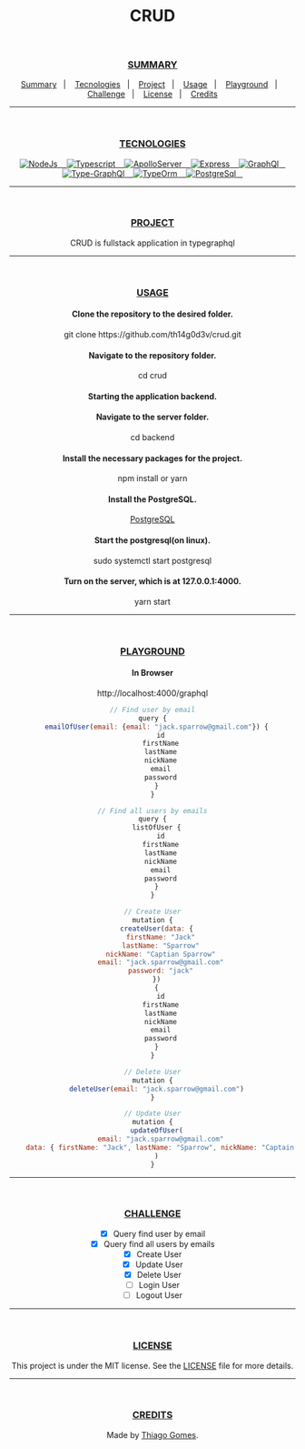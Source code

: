 <h1 align="center">CRUD</h1><br/>

<div align="center">
  <h3><a id="user-content--summary" class="anchor" aria-hidden="true" href="#-summary">SUMMARY</a></h3>
  <a href="#-Summary">Summary</a>&nbsp;&nbsp;&nbsp;|&nbsp;&nbsp;&nbsp;
  <a href="#-Tecnologies">Tecnologies</a>&nbsp;&nbsp;&nbsp;|&nbsp;&nbsp;&nbsp;
  <a href="#-Project">Project</a>&nbsp;&nbsp;&nbsp;|&nbsp;&nbsp;&nbsp;
  <a href="#-Usage">Usage</a>&nbsp;&nbsp;&nbsp;|&nbsp;&nbsp;&nbsp;
  <a href="#-Playground">Playground</a>&nbsp;&nbsp;&nbsp;|&nbsp;&nbsp;&nbsp;
  <a href="#-Challenge">Challenge</a>&nbsp;&nbsp;&nbsp;|&nbsp;&nbsp;&nbsp;
  <a href="#-License">License</a>&nbsp;&nbsp;&nbsp;|&nbsp;&nbsp;&nbsp;
  <a href="#-Credits">Credits</a>
</div><hr/><br/>

<div align="center">
  <h3><a id="user-content--tecnologies" class="anchor" aria-hidden="true" href="#-tecnologies">TECNOLOGIES</a></h3>
  <a href="https://nodejs.org/en/" rel="nofollow">
    <img alt="NodeJs" src="https://img.shields.io/badge/Node-purple">&nbsp;&nbsp;&nbsp;
  </a>

  <a href="https://www.typescriptlang.org/" rel="nofollow">
    <img alt="Typescript" src="https://img.shields.io/badge/Typescript-purple">&nbsp;&nbsp;&nbsp;
  </a>

  <a href="https://www.apollographql.com/docs/apollo-server/" rel="nofollow">
    <img alt="ApolloServer" src="https://img.shields.io/badge/ApolloServerExpress-purple">&nbsp;&nbsp;&nbsp;
  </a>

  <a href="https://expressjs.com/" rel="nofollow">
    <img alt="Express" src="https://img.shields.io/badge/Express-purple">&nbsp;&nbsp;&nbsp;
  </a>

  <a href="https://graphql.org/" rel="nofollow">
    <img alt="GraphQl" src="https://img.shields.io/badge/GraphQl-purple">&nbsp;&nbsp;&nbsp;
  </a>
                                                                      
  <a href="https://typegraphql.com/" rel="nofollow">
    <img alt="Type-GraphQl" src="https://img.shields.io/badge/TypeGraphQl-purple">&nbsp;&nbsp;&nbsp;
  </a>

  <a href="https://typeorm.io/#/" rel="nofollow">
    <img alt="TypeOrm" src="https://img.shields.io/badge/TypeOrm-purple">&nbsp;&nbsp;&nbsp;
  </a>
                                                                      
  <a href="https://www.postgresql.org/" rel="nofollow">
    <img alt="PostgreSql" src="https://img.shields.io/badge/PostgreSql-purple">&nbsp;&nbsp;&nbsp;
  </a>                                                             
</div><hr/><br/>

<div align="center">
  <h3><a id="user-content--project" class="anchor" aria-hidden="true" href="#-project">PROJECT</a></h3>
  <p>CRUD is fullstack application in typegraphql</p>
</div><hr/><br/>

<div align="center">
  <h3><a id="user-content--usage" class="anchor" aria-hidden="true" href="#-usage">USAGE</a></h3>
  <h4> Clone the repository to the desired folder. </h4>
  <p> git clone https://github.com/th14g0d3v/crud.git </p>
  <h4> Navigate to the repository folder. </h4>
  <p> cd crud </p>

  <h4> Starting the application backend. </h4>
  <h4> Navigate to the server folder. </h4>
  <p> cd backend </p>

  <h4> Install the necessary packages for the project. </h4>
  <p> npm install or yarn </p>

  <h4> Install the PostgreSQL. </h4>
  <a href="https://www.postgresql.org/download">PostgreSQL</a>

  <h4> Start the postgresql(on linux). </h4>
  <p>  sudo systemctl start postgresql </p>

  <h4> Turn on the server, which is at 127.0.0.1:4000. </h4>
  <p> yarn start </p>
</div><hr/><br/>

<div align="center">
  <h3><a id="user-content--playground" class="anchor" aria-hidden="true" href="#-playground">PLAYGROUND</a></h3>
  <h4> In Browser </h4>
  <p>http://localhost:4000/graphql</p>

  ```javascript
  // Find user by email
  query {
    emailOfUser(email: {email: "jack.sparrow@gmail.com"}) {
      id
      firstName
      lastName
      nickName
      email
      password
    }
  }

  // Find all users by emails
  query {
    listOfUser {
      id
      firstName
      lastName
      nickName
      email
      password
    }
  }

  // Create User
  mutation {
    createUser(data: {
      firstName: "Jack"
      lastName: "Sparrow"
      nickName: "Captian Sparrow"
      email: "jack.sparrow@gmail.com"
      password: "jack"
    })
    {
      id
      firstName
      lastName
      nickName
      email
      password
    }
  }

  // Delete User
  mutation {
    deleteUser(email: "jack.sparrow@gmail.com")
  }

  // Update User
  mutation {
    updateOfUser(
      email: "jack.sparrow@gmail.com"
      data: { firstName: "Jack", lastName: "Sparrow", nickName: "Captain Jack" }
    )
  }
  ```
</div><hr/><br/>

<div align="center">
  <h3><a id="user-content--challenge" class="anchor" aria-hidden="true" href="#-challenge">CHALLENGE</a></h3>

  - [x] Query find user by email
  - [x] Query find all users by emails
  - [x] Create User
  - [x] Update User
  - [x] Delete User
  - [ ] Login User
  - [ ] Logout User
</div><hr/><br/>

<div align="center">
  <h3><a id="user-content--license" class="anchor" aria-hidden="true" href="#-license">LICENSE</a></h3>
  <p>This project is under the MIT license. See the <a href="https://github.com/th14g0d3v/crud/blob/master/LICENSE"> LICENSE</a> file for more details.</p>
</div><hr/><br/>

<div align="center">
  <h3><a id="user-content--credits" class="anchor" aria-hidden="true" href="#-credits">CREDITS</a></h3>
  <p>Made by <a href="https://github.com/th14g0d3v" rel="nofollow"> Thiago Gomes</a>.</p>
</div>
